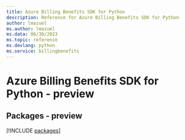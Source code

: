 ```yaml
---
title: Azure Billing Benefits SDK for Python
description: Reference for Azure Billing Benefits SDK for Python
author: lmazuel
ms.author: lmazuel
ms.data: 06/30/2023
ms.topic: reference
ms.devlang: python
ms.service: billingbenefits
---
```

# Azure Billing Benefits SDK for Python - preview
## Packages - preview
[!INCLUDE [packages](billing-benefits-index.md)]